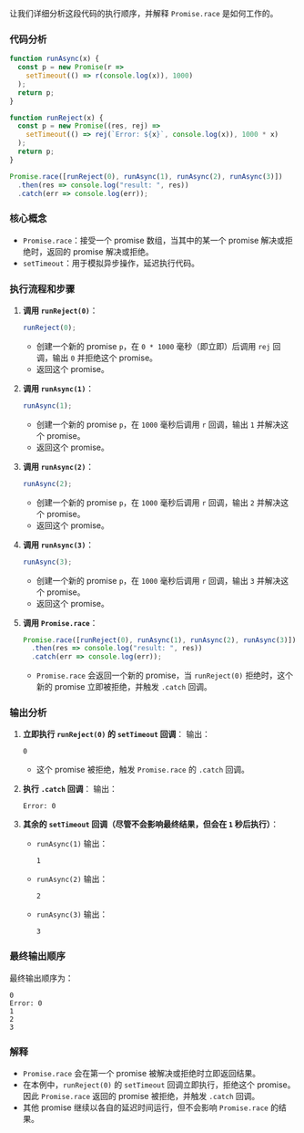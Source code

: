 让我们详细分析这段代码的执行顺序，并解释 `Promise.race` 是如何工作的。

### 代码分析

```javascript
function runAsync(x) {
  const p = new Promise(r =>
    setTimeout(() => r(console.log(x)), 1000)
  );
  return p;
}

function runReject(x) {
  const p = new Promise((res, rej) =>
    setTimeout(() => rej(`Error: ${x}`, console.log(x)), 1000 * x)
  );
  return p;
}

Promise.race([runReject(0), runAsync(1), runAsync(2), runAsync(3)])
  .then(res => console.log("result: ", res))
  .catch(err => console.log(err));
```

### 核心概念

- `Promise.race`：接受一个 promise 数组，当其中的某一个 promise 解决或拒绝时，返回的 promise 解决或拒绝。
- `setTimeout`：用于模拟异步操作，延迟执行代码。

### 执行流程和步骤

1. **调用 `runReject(0)`**：
   ```javascript
   runReject(0);
   ```
   - 创建一个新的 promise `p`，在 `0 * 1000` 毫秒（即立即）后调用 `rej` 回调，输出 `0` 并拒绝这个 promise。
   - 返回这个 promise。

2. **调用 `runAsync(1)`**：
   ```javascript
   runAsync(1);
   ```
   - 创建一个新的 promise `p`，在 `1000` 毫秒后调用 `r` 回调，输出 `1` 并解决这个 promise。
   - 返回这个 promise。

3. **调用 `runAsync(2)`**：
   ```javascript
   runAsync(2);
   ```
   - 创建一个新的 promise `p`，在 `1000` 毫秒后调用 `r` 回调，输出 `2` 并解决这个 promise。
   - 返回这个 promise。

4. **调用 `runAsync(3)`**：
   ```javascript
   runAsync(3);
   ```
   - 创建一个新的 promise `p`，在 `1000` 毫秒后调用 `r` 回调，输出 `3` 并解决这个 promise。
   - 返回这个 promise。

5. **调用 `Promise.race`**：
   ```javascript
   Promise.race([runReject(0), runAsync(1), runAsync(2), runAsync(3)])
     .then(res => console.log("result: ", res))
     .catch(err => console.log(err));
   ```
   - `Promise.race` 会返回一个新的 promise，当 `runReject(0)` 拒绝时，这个新的 promise 立即被拒绝，并触发 `.catch` 回调。

### 输出分析

1. **立即执行 `runReject(0)` 的 `setTimeout` 回调**：
   输出：
   ```
   0
   ```
   - 这个 promise 被拒绝，触发 `Promise.race` 的 `.catch` 回调。

2. **执行 `.catch` 回调**：
   输出：
   ```
   Error: 0
   ```

3. **其余的 `setTimeout` 回调（尽管不会影响最终结果，但会在 `1` 秒后执行）**：
   - `runAsync(1)` 输出：
     ```
     1
     ```
   - `runAsync(2)` 输出：
     ```
     2
     ```
   - `runAsync(3)` 输出：
     ```
     3
     ```

### 最终输出顺序

最终输出顺序为：
```
0
Error: 0
1
2
3
```

### 解释

- `Promise.race` 会在第一个 promise 被解决或拒绝时立即返回结果。
- 在本例中，`runReject(0)` 的 `setTimeout` 回调立即执行，拒绝这个 promise。因此 `Promise.race` 返回的 promise 被拒绝，并触发 `.catch` 回调。
- 其他 promise 继续以各自的延迟时间运行，但不会影响 `Promise.race` 的结果。